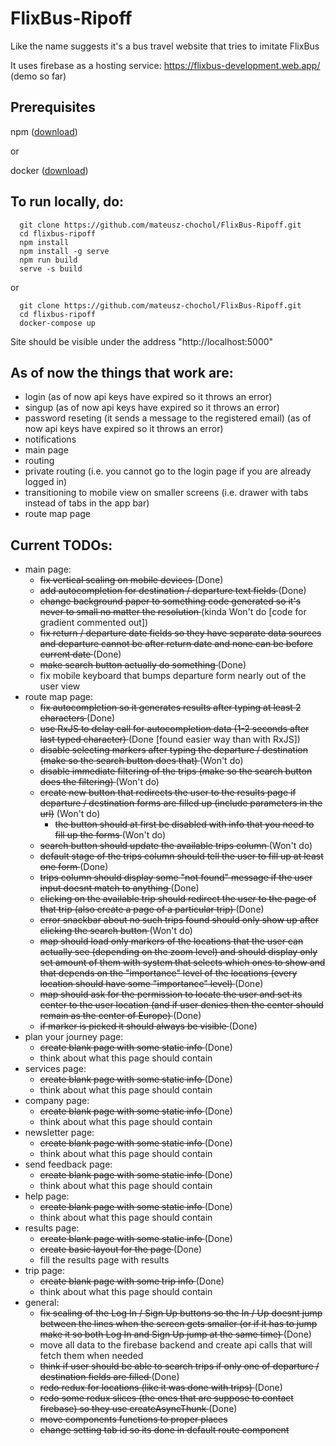 # FlixBus-Ripoff
Like the name suggests it's a bus travel website that tries to imitate FlixBus

It uses firebase as a hosting service: https://flixbus-development.web.app/ (demo so far)

## Prerequisites

npm \([download](https://nodejs.org/en/download/))

or

docker \([download](https://www.docker.com/products/docker-desktop))


## To run locally, do:

```
  git clone https://github.com/mateusz-chochol/FlixBus-Ripoff.git
  cd flixbus-ripoff
  npm install
  npm install -g serve
  npm run build
  serve -s build
```

or

```
  git clone https://github.com/mateusz-chochol/FlixBus-Ripoff.git
  cd flixbus-ripoff
  docker-compose up
```

Site should be visible under the address "http://localhost:5000"

## As of now the things that work are:
- login (as of now api keys have expired so it throws an error)
- singup (as of now api keys have expired so it throws an error)
- password reseting (it sends a message to the registered email) (as of now api keys have expired so it throws an error)
- notifications
- main page
- routing
- private routing (i.e. you cannot go to the login page if you are already logged in)
- transitioning to mobile view on smaller screens (i.e. drawer with tabs instead of tabs in the app bar)
- route map page

## Current TODOs:
- main page:
  - <del> fix vertical scaling on mobile devices </del> (Done)
  - <del> add autocompletion for destination / departure text fields </del> (Done)
  - <del> change background paper to something code generated so it's never to small no matter the resolution </del> (kinda Won't do [code for gradient commented out])
  - <del> fix return / departure date fields so they have separate data sources and departure cannot be after return date and none can be before current date </del>  (Done)
  - <del> make search button actually do something </del> (Done)
  - fix mobile keyboard that bumps departure form nearly out of the user view
- route map page:
  - <del> fix autocompletion so it generates results after typing at least 2 characters </del>  (Done)
  - <del> use RxJS to delay call for autocompletion data (1-2 seconds after last typed character) </del> (Done [found easier way than with RxJS])
  - <del> disable selecting markers after typing the departure / destination (make so the search button does that) </del> (Won't do)
  - <del> disable immediate filtering of the trips (make so the search button does the filtering) </del> (Won't do)
  - <del> create new button that redirects the user to the results page if departure / destination forms are filled up (include parameters in the url)</del> (Won't do)
    - <del> the button should at first be disabled with info that you need to fill up the forms </del> (Won't do)
  - <del> search button should update the available trips column </del> (Won't do)
  - <del> default stage of the trips column should tell the user to fill up at least one form </del> (Done)
  - <del> trips column should display some "not found" message if the user input doesnt match to anything </del> (Done)
  - <del> clicking on the available trip should redirect the user to the page of that trip (also create a page of a particular trip) </del> (Done)
  - <del> error snackbar about no such trips found should only show up after clicking the search button </del> (Won't do)
  - <del> map should load only markers of the locations that the user can actually see (depending on the zoom level) and should display only set amount of them with system that selects which ones to show and that depends on the "importance" level of the locations (every location should have some "importance" level) </del> (Done)
  - <del> map should ask for the permission to locate the user and set its center to the user location (and if user denies then the center should remain as the center of Europe) </del> (Done)
  - <del> if marker is picked it should always be visible </del> (Done)
- plan your journey page:
  - <del> create blank page with some static info </del> (Done)
  - think about what this page should contain
- services page:
  - <del> create blank page with some static info </del> (Done)
  - think about what this page should contain
- company page:
  - <del> create blank page with some static info </del> (Done)
  - think about what this page should contain
- newsletter page:
  - <del> create blank page with some static info </del> (Done)
  - think about what this page should contain
- send feedback page:
  - <del> create blank page with some static info </del> (Done)
  - think about what this page should contain
- help page:
  - <del> create blank page with some static info </del> (Done)
  - think about what this page should contain
- results page:
  - <del> create blank page with some static info </del> (Done)
  - <del> create basic layout for the page </del> (Done)
  - fill the results page with results
- trip page:
  - <del> create blank page with some trip info </del> (Done)
  - think about what this page should contain
- general:
  - <del> fix scaling of the Log In / Sign Up buttons so the In / Up doesnt jump between the lines when the screen gets smaller (or if it has to jump make it so both Log In and Sign Up jump at the same time) </del> (Done)
  - move all data to the firebase backend and create api calls that will fetch them when needed
  - <del> think if user should be able to search trips if only one of departure / destination fields are filled </del> (Done)
  - <del> redo redux for locations (like it was done with trips) </del> (Done)
  - <del> redo some redux slices (the ones that are suppose to contact firebase) so they use createAsyncThunk </del> (Done)
  - <del> move components functions to proper places </del>
  - <del> change setting tab id so its done in default route component </del>